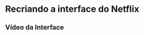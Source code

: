 <h1 font-size="30px">Recriando a interface do Netflix</h1>

<h2 font-size="25px">Vídeo da Interface</h2>

<a src="https://youtu.be/HSqa4mUnA8Y"></a>

 
 
